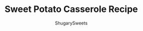 ---
layout: ../../layouts/MarkdownPostLayout.astro
title: Sweet Potato Casserole Recipe
author: ShugarySweets
pubDate: 2018-11-18
description: "In my family, the Best Sweet Potato Casserole recipe is one that’s served up sweet and salty with a delicious, crunchy streusel topping! You’ll love this mashed sweet potato recipe and the nutty brown sugar crunch on top!"
image_url: https://www.shugarysweets.com/wp-content/uploads/2022/01/sweet-potato-casserole-9-scaled.jpg
tags: ["Side Dishes","American"]
calories: 359
protein: 3
carbohydrates: 38
fats: 23
fiber: 2
ingredients: ["4 large sweet potatoes","1/2 cup granulated sugar","1 teaspoon kosher salt","1 teaspoon vanilla extract","2 large eggs","1/2 cup unsalted butter, melted","1 cup light brown sugar, packed","1/2 cup all-purpose flour","1 cup chopped pecans","1/2 cup unsalted butter, melted"]
serves: 12
time: "1 hour 35 minutes"
prepTime: "1 hour"
instructions: ["Cook sweet potatoes in desired manner, until soft. See notes.","Preheat oven to 375 degrees F. Spray a 2 qt baking dish with nonstick spray (I use coconut oil spray). Set aside.","In a large bowl, combine cooked sweet potatoes, granulated sugar, salt, vanilla, eggs and melted butter. Beat with an electric mixer for about 4-5 minutes, until fluffy and smooth.","Pour into prepared dish. Bake for 25 minutes.","While baking, prepare streusel topping by combining brown sugar, flour, pecans, and melted butter in a small bowl. Mix with a fork and set aside.","Sprinkle the baked sweet potato mixture with streusel and return to oven for about 10-15 minutes until crumble is lightly browned. Serve immediately or cover with foil and serve in 30 minutes."]
nutrition: ["359 calories","38 grams carbohydrates","72 milligrams cholesterol","23 grams fat","2 grams fiber","3 grams protein","10 grams saturated fat","226 milligrams sodium","26 grams sugar","0 grams trans fat","11 grams unsaturated fat"]
---